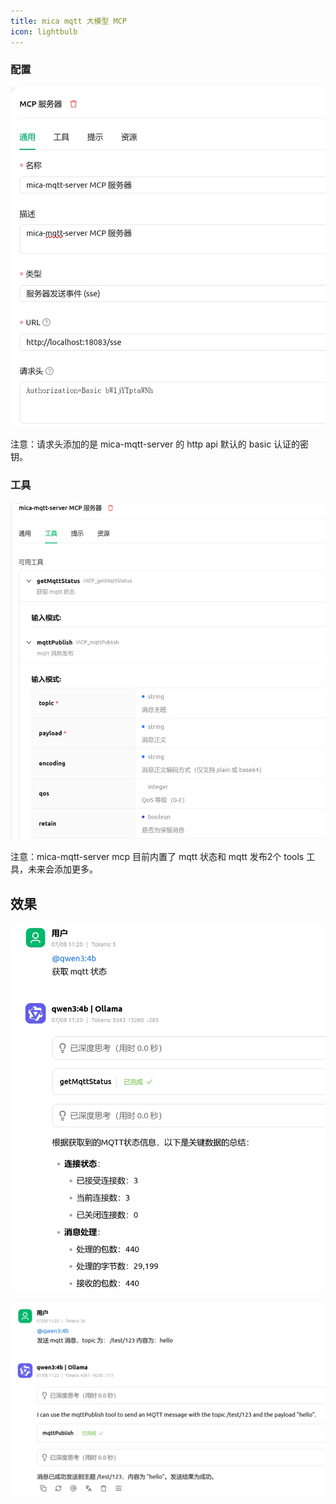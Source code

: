 ```yaml
---
title: mica mqtt 大模型 MCP
icon: lightbulb
---
```


### 配置

![mica-mqtt-mcp-config.png](/assets/image/mica-mqtt-mcp-config.png)

注意：请求头添加的是 mica-mqtt-server 的 http api 默认的 basic 认证的密钥。

### 工具

![mica-mqtt-mcp-tools.png](/assets/image/mica-mqtt-mcp-tools.png)

注意：mica-mqtt-server mcp 目前内置了 mqtt 状态和 mqtt 发布2个 tools 工具，未来会添加更多。

## 效果

![mica-mqtt-mcp-test1.png](/assets/image/mica-mqtt-mcp-test1.png)

![mica-mqtt-mcp-test2.png](/assets/image/mica-mqtt-mcp-test2.png)

